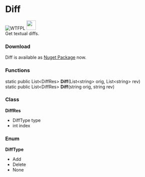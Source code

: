 # Diff
![WTFPL](http://www.wtfpl.net/wp-content/uploads/2012/12/wtfpl-badge-1.png)
<img src="https://www.nuget.org/Content/gallery/img/logo-header.svg?sanitize=true" height="30px"> <br />
Get textual diffs.

### Download
Diff is available as [Nuget Package](https://www.nuget.org/packages/Diff/) now.

### Functions
static public List\<DiffRes\> **Diff**(List\<string\> orig, List\<string\> rev)<br />
static public List\<DiffRes\> **Diff**(string orig, string rev)
  
### Class
**DiffRes**
- DiffType type
- int index
  
### Enum
**DiffType**
- Add
- Delete
- None
